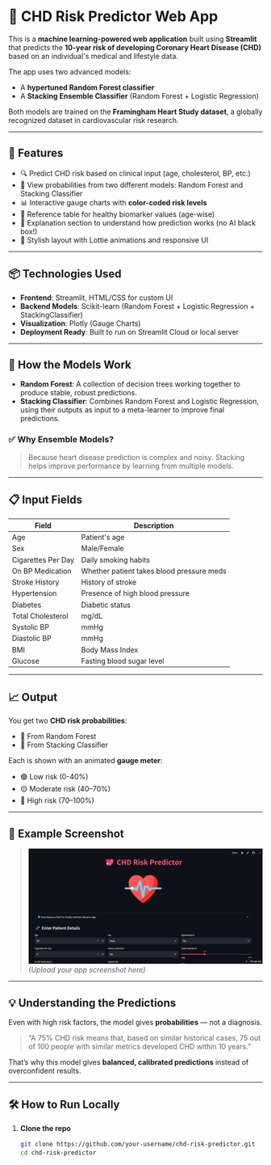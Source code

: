 # 💖 CHD Risk Predictor Web App

This is a **machine learning-powered web application** built using **Streamlit** that predicts the **10-year risk of developing Coronary Heart Disease (CHD)** based on an individual's medical and lifestyle data. 

The app uses two advanced models:
- A **hypertuned Random Forest classifier**
- A **Stacking Ensemble Classifier** (Random Forest + Logistic Regression)

Both models are trained on the **Framingham Heart Study dataset**, a globally recognized dataset in cardiovascular risk research.

---

## 🚀 Features

- 🔍 Predict CHD risk based on clinical input (age, cholesterol, BP, etc.)
- 🤖 View probabilities from two different models: Random Forest and Stacking Classifier
- 📊 Interactive gauge charts with **color-coded risk levels**
- 📘 Reference table for healthy biomarker values (age-wise)
- 📌 Explanation section to understand how prediction works (no AI black box!)
- 💅 Stylish layout with Lottie animations and responsive UI

---

## 📦 Technologies Used

- **Frontend**: Streamlit, HTML/CSS for custom UI
- **Backend Models**: Scikit-learn (Random Forest + Logistic Regression + StackingClassifier)
- **Visualization**: Plotly (Gauge Charts)
- **Deployment Ready**: Built to run on Streamlit Cloud or local server

---

## 🧠 How the Models Work

- **Random Forest**: A collection of decision trees working together to produce stable, robust predictions.
- **Stacking Classifier**: Combines Random Forest and Logistic Regression, using their outputs as input to a meta-learner to improve final predictions.

### ✅ Why Ensemble Models?
> Because heart disease prediction is complex and noisy. Stacking helps improve performance by learning from multiple models.

---

## 📋 Input Fields

| Field | Description |
|-------|-------------|
| Age | Patient's age |
| Sex | Male/Female |
| Cigarettes Per Day | Daily smoking habits |
| On BP Medication | Whether patient takes blood pressure meds |
| Stroke History | History of stroke |
| Hypertension | Presence of high blood pressure |
| Diabetes | Diabetic status |
| Total Cholesterol | mg/dL |
| Systolic BP | mmHg |
| Diastolic BP | mmHg |
| BMI | Body Mass Index |
| Glucose | Fasting blood sugar level |

---

## 📈 Output

You get two **CHD risk probabilities**:
- 🔹 From Random Forest
- 🔸 From Stacking Classifier

Each is shown with an animated **gauge meter**:
- 🟢 Low risk (0-40%)
- 🟡 Moderate risk (40–70%)
- 🔴 High risk (70–100%)

---

## 🧪 Example Screenshot

> ![App Screenshot](app_screenshot.png)  
*(Upload your app screenshot here)*

---

## 💡 Understanding the Predictions

Even with high risk factors, the model gives **probabilities** — not a diagnosis.

> “A 75% CHD risk means that, based on similar historical cases, 75 out of 100 people with similar metrics developed CHD within 10 years.”

That’s why this model gives **balanced, calibrated predictions** instead of overconfident results.

---

## 🛠️ How to Run Locally

1. **Clone the repo**  
   ```bash
   git clone https://github.com/your-username/chd-risk-predictor.git
   cd chd-risk-predictor
